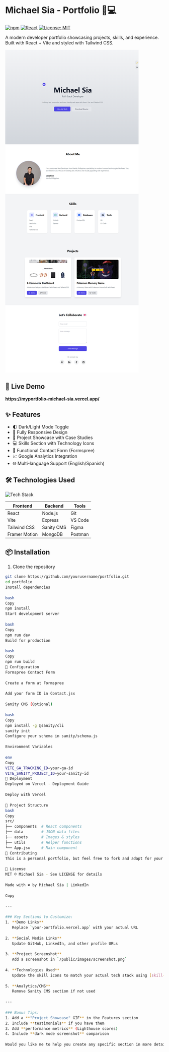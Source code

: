 # Michael Sia - Portfolio 👨💻

[![npm](https://img.shields.io/npm/v/npm.svg?style=flat-square)](https://www.npmjs.com/)
[![React](https://img.shields.io/badge/React-18.2.0-blue.svg)](https://reactjs.org/)
[![License: MIT](https://img.shields.io/badge/License-MIT-yellow.svg)](https://opensource.org/licenses/MIT)

A modern developer portfolio showcasing projects, skills, and experience. Built with React + Vite and styled with Tailwind CSS.

![Portfolio Screenshot](myportfolio-michael-sia.vercel.app_.png)


## 🚀 Live Demo
**https://myportfolio-michael-sia.vercel.app/**

## ✨ Features
- 🌓 Dark/Light Mode Toggle
- 📱 Fully Responsive Design
- 🎯 Project Showcase with Case Studies
- 💻 Skills Section with Technology Icons
- 📧 Functional Contact Form (Formspree)
- 📈 Google Analytics Integration
- 🌐 Multi-language Support (English/Spanish)

## 🛠️ Technologies Used
![Tech Stack](https://skillicons.dev/icons?i=react,js,tailwind,vite,nodejs,git,github,vercel)

| Frontend          | Backend          | Tools            |
|-------------------|------------------|------------------|
| React             | Node.js          | Git              |
| Vite              | Express          | VS Code          |
| Tailwind CSS      | Sanity CMS       | Figma            |
| Framer Motion     | MongoDB          | Postman          |

## 📦 Installation
1. Clone the repository
```bash
git clone https://github.com/yourusername/portfolio.git
cd portfolio
Install dependencies

bash
Copy
npm install
Start development server

bash
Copy
npm run dev
Build for production

bash
Copy
npm run build
🔧 Configuration
Formspree Contact Form

Create a form at Formspree

Add your form ID in Contact.jsx

Sanity CMS (Optional)

bash
Copy
npm install -g @sanity/cli
sanity init
Configure your schema in sanity/schema.js

Environment Variables

env
Copy
VITE_GA_TRACKING_ID=your-ga-id
VITE_SANITY_PROJECT_ID=your-sanity-id
🚀 Deployment
Deployed on Vercel - Deployment Guide

Deploy with Vercel

📁 Project Structure
bash
Copy
src/
├── components  # React components
├── data        # JSON data files
├── assets      # Images & styles
├── utils       # Helper functions
└── App.jsx     # Main component
🤝 Contributing
This is a personal portfolio, but feel free to fork and adapt for your own use!

📄 License
MIT © Michael Sia - See LICENSE for details

Made with ❤️ by Michael Sia | LinkedIn

Copy

---

### Key Sections to Customize:
1. **Demo Links**  
   Replace `your-portfolio.vercel.app` with your actual URL

2. **Social Media Links**  
   Update GitHub, LinkedIn, and other profile URLs

3. **Project Screenshot**  
   Add a screenshot in `/public/images/screenshot.png`

4. **Technologies Used**  
   Update the skill icons to match your actual tech stack using [skill-icons.dev](https://skillicons.dev)

5. **Analytics/CMS**  
   Remove Sanity CMS section if not used

---

### Bonus Tips:
1. Add a **"Project Showcase" GIF** in the Features section
2. Include **testimonials** if you have them
3. Add **performance metrics** (Lighthouse scores)
4. Include **dark mode screenshot** comparison

Would you like me to help you create any specific section in more detail? 😊